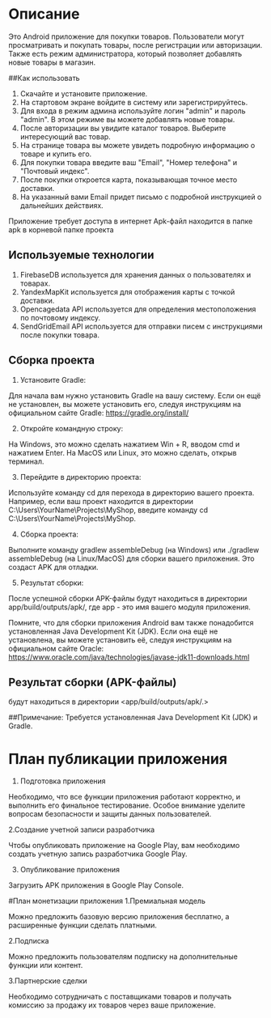# __Описание__

Это Android приложение для покупки товаров. Пользователи могут просматривать и покупать товары, после регистрации или авторизации. 
Также есть режим администратора, который позволяет добавлять новые товары в магазин.

##Как использовать

1. Скачайте и установите приложение.
2. На стартовом экране войдите в систему или зарегистрируйтесь.
3. Для входа в режим админа используйте логин "admin" и пароль "admin". В этом режиме вы можете добавлять новые товары.
4. После авторизации вы увидите каталог товаров. Выберите интересующий вас товар.
5. На странице товара вы можете увидеть подробную информацию о товаре и купить его.
6. Для покупки товара введите ваш "Email", "Номер телефона" и "Почтовый индекс".
7. После покупки откроется карта, показывающая точное место доставки.
8. На указанный вами Email придет письмо с подробной инструкцией о дальнейших действиях.

Приложение требует доступа в интернет
Apk-файл находится в папке apk в корневой папке проекта

## Используемые технологии
1. FirebaseDB используется для хранения данных о пользователях и товарах.
2. YandexMapKit используется для отображения карты с точкой доставки.
3. Opencagedata API используется для определения местоположения по почтовому индексу.
4. SendGridEmail API используется для отправки писем с инструкциями после покупки товара.

## Сборка проекта

1. Установите Gradle:

Для начала вам нужно установить Gradle на вашу систему. Если он ещё не установлен, вы можете установить его, следуя инструкциям на официальном сайте Gradle: https://gradle.org/install/

2. Откройте командную строку:

На Windows, это можно сделать нажатием Win + R, вводом cmd и нажатием Enter. На MacOS или Linux, это можно сделать, открыв терминал.

3. Перейдите в директорию проекта:

Используйте команду cd для перехода в директорию вашего проекта. Например, если ваш проект находится в директории C:\Users\YourName\Projects\MyShop, введите команду cd C:\Users\YourName\Projects\MyShop.

4. Сборка проекта:

Выполните команду gradlew assembleDebug (на Windows) или ./gradlew assembleDebug (на Linux/MacOS) для сборки вашего приложения. Это создаст APK для отладки.

5. Результат сборки:

После успешной сборки APK-файлы будут находиться в директории app/build/outputs/apk/, где app - это имя вашего модуля приложения.

Помните, что для сборки приложения Android вам также понадобится установленная Java Development Kit (JDK). 
Если она ещё не установлена, вы можете установить её, следуя инструкциям на официальном сайте Oracle: 
<https://www.oracle.com/java/technologies/javase-jdk11-downloads.html>

## Результат сборки (APK-файлы) 
будут находиться в директории <app/build/outputs/apk/.>

##Примечание: 
Требуется установленная Java Development Kit (JDK) и Gradle.

# План публикации приложения

1. Подготовка приложения

Необходимо, что все функции приложения работают корректно, и выполнить его финальное тестирование. 
Особое внимание уделите вопросам безопасности и защиты данных пользователей.

2.Создание учетной записи разработчика

Чтобы опубликовать приложение на Google Play, вам необходимо создать учетную запись разработчика Google Play.


3. Опубликование приложения 

Загрузить APK приложения в Google Play Console.

#План монетизации приложения
1.Премиальная модель 

Можно предложить базовую версию приложения бесплатно, а расширенные функции сделать платными.

2.Подписка 

Можно предложить пользователям подписку на дополнительные функции или контент.

3.Партнерские сделки

Необходимо сотрудничать с поставщиками товаров и получать комиссию за продажу их товаров через ваше приложение.
